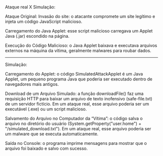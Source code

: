 Ataque real X Simulação:

Ataque Original:
Invasão do site: o atacante compromete um site legítimo e injeta um código JavaScript malicioso.

Carregamento do Java Applet: esse script malicioso carregava um Applet Java (.jar) escondido na página.

Execução do Código Malicioso: o Java Applet baixava e executava arquivos externos na máquina da vítima, geralmente malwares para roubar dados.

_______________________________________________________________________________________________________

Simulação:

Carregamento do Applet: o código SimulatedAttackApplet é um Java Applet, um pequeno programa Java que poderia ser executado dentro de navegadores mais antigos.

Download de um Arquivo Simulado: a função downloadFile() faz uma requisição HTTP para baixar um arquivo de texto inofensivo (safe-file.txt) de um servidor fictício.
Em um ataque real, esse arquivo poderia ser um executável (.exe) ou um script malicioso.

Salvamento do Arquivo no Computador da “Vítima”: o código salva o arquivo no diretório do usuário (System.getProperty("user.home") + "/simulated_download.txt").
Em um ataque real, esse arquivo poderia ser um malware que se executa automaticamente.

Saída no Console: o programa imprime mensagens para mostrar que o arquivo foi baixado e salvo com sucesso.
